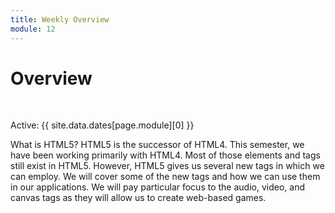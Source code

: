 ```yaml
---
title: Weekly Overview
module: 12
---
```


# Overview


<br />


Active: {{ site.data.dates[page.module][0] }}
<!--
<iframe width="560" height="315" src="https://www.youtube.com/embed/7MeuHO_Zz44" frameborder="0" allow="accelerometer; autoplay; encrypted-media; gyroscope; picture-in-picture" allowfullscreen></iframe>
-->
What is HTML5?  HTML5 is the successor of HTML4.  This semester, we have been working primarily with HTML4.  Most of those elements and tags still exist in HTML5.  However, HTML5 gives us several new tags in which we can employ.  We will cover some of the new tags and how we can use them in our applications.  We will pay particular focus to the audio, video, and canvas tags as they will allow us to create web-based games.